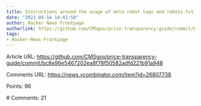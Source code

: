 ```yaml
---
title: Instructions around the usage of meta robot tags and robots.txt files
date: "2021-04-14 14:42:50"
author: Hacker News Frontpage
authorlink: https://github.com/CMSgov/price-transparency-guide/commit/bc8e96e5467202ea8f78f50582adfd221b91a948
tags:
- Hacker-News-Frontpage
---
```


<p>Article URL: <a href="https://github.com/CMSgov/price-transparency-guide/commit/bc8e96e5467202ea8f78f50582adfd221b91a948">https://github.com/CMSgov/price-transparency-guide/commit/bc8e96e5467202ea8f78f50582adfd221b91a948</a></p>
<p>Comments URL: <a href="https://news.ycombinator.com/item?id=26807738">https://news.ycombinator.com/item?id=26807738</a></p>
<p>Points: 96</p>
<p># Comments: 21</p>
